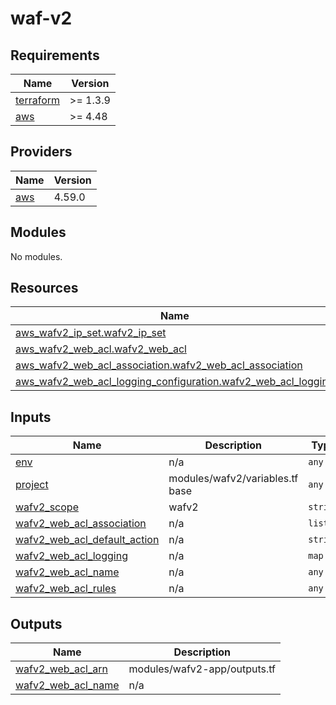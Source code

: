 # waf-v2

<!-- BEGINNING OF PRE-COMMIT-TERRAFORM DOCS HOOK -->
## Requirements

| Name | Version |
|------|---------|
| <a name="requirement_terraform"></a> [terraform](#requirement\_terraform) | >= 1.3.9 |
| <a name="requirement_aws"></a> [aws](#requirement\_aws) | >= 4.48 |

## Providers

| Name | Version |
|------|---------|
| <a name="provider_aws"></a> [aws](#provider\_aws) | 4.59.0 |

## Modules

No modules.

## Resources

| Name | Type |
|------|------|
| [aws_wafv2_ip_set.wafv2_ip_set](https://registry.terraform.io/providers/hashicorp/aws/latest/docs/resources/wafv2_ip_set) | resource |
| [aws_wafv2_web_acl.wafv2_web_acl](https://registry.terraform.io/providers/hashicorp/aws/latest/docs/resources/wafv2_web_acl) | resource |
| [aws_wafv2_web_acl_association.wafv2_web_acl_association](https://registry.terraform.io/providers/hashicorp/aws/latest/docs/resources/wafv2_web_acl_association) | resource |
| [aws_wafv2_web_acl_logging_configuration.wafv2_web_acl_logging](https://registry.terraform.io/providers/hashicorp/aws/latest/docs/resources/wafv2_web_acl_logging_configuration) | resource |

## Inputs

| Name | Description | Type | Default | Required |
|------|-------------|------|---------|:--------:|
| <a name="input_env"></a> [env](#input\_env) | n/a | `any` | n/a | yes |
| <a name="input_project"></a> [project](#input\_project) | modules/wafv2/variables.tf base | `any` | n/a | yes |
| <a name="input_wafv2_scope"></a> [wafv2\_scope](#input\_wafv2\_scope) | wafv2 | `string` | `"REGIONAL"` | no |
| <a name="input_wafv2_web_acl_association"></a> [wafv2\_web\_acl\_association](#input\_wafv2\_web\_acl\_association) | n/a | `list` | `[]` | no |
| <a name="input_wafv2_web_acl_default_action"></a> [wafv2\_web\_acl\_default\_action](#input\_wafv2\_web\_acl\_default\_action) | n/a | `string` | `"allow"` | no |
| <a name="input_wafv2_web_acl_logging"></a> [wafv2\_web\_acl\_logging](#input\_wafv2\_web\_acl\_logging) | n/a | `map` | `{}` | no |
| <a name="input_wafv2_web_acl_name"></a> [wafv2\_web\_acl\_name](#input\_wafv2\_web\_acl\_name) | n/a | `any` | n/a | yes |
| <a name="input_wafv2_web_acl_rules"></a> [wafv2\_web\_acl\_rules](#input\_wafv2\_web\_acl\_rules) | n/a | `any` | n/a | yes |

## Outputs

| Name | Description |
|------|-------------|
| <a name="output_wafv2_web_acl_arn"></a> [wafv2\_web\_acl\_arn](#output\_wafv2\_web\_acl\_arn) | modules/wafv2-app/outputs.tf |
| <a name="output_wafv2_web_acl_name"></a> [wafv2\_web\_acl\_name](#output\_wafv2\_web\_acl\_name) | n/a |
<!-- END OF PRE-COMMIT-TERRAFORM DOCS HOOK -->
